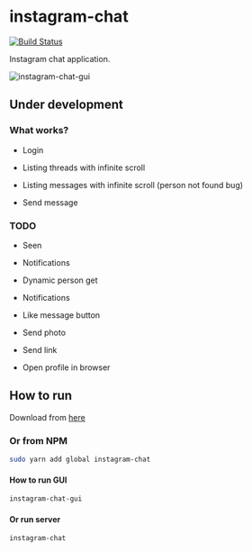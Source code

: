 # instagram-chat

[![Build Status](https://travis-ci.org/nemanjan00/instagram-chat.svg?branch=master)](https://travis-ci.org/nemanjan00/instagram-chat)

Instagram chat application.

![instagram-chat-gui](https://github.com/nemanjan00/instagram-chat/blob/master/screenshot/screenshot.jpg?raw=true)

## **Under development**

### What works? 

 * Login

 * Listing threads with infinite scroll

 * Listing messages with infinite scroll (person not found bug)

 * Send message

### TODO

 * Seen

 * Notifications

 * Dynamic person get

 * Notifications

 * Like message button

 * Send photo

 * Send link

 * Open profile in browser

## How to run

Download from [here](https://github.com/nemanjan00/instagram-chat/releases)

### Or from NPM

``` bash
sudo yarn add global instagram-chat
```

#### How to run GUI

``` bash
instagram-chat-gui
```

#### Or run server

``` bash
instagram-chat
```

